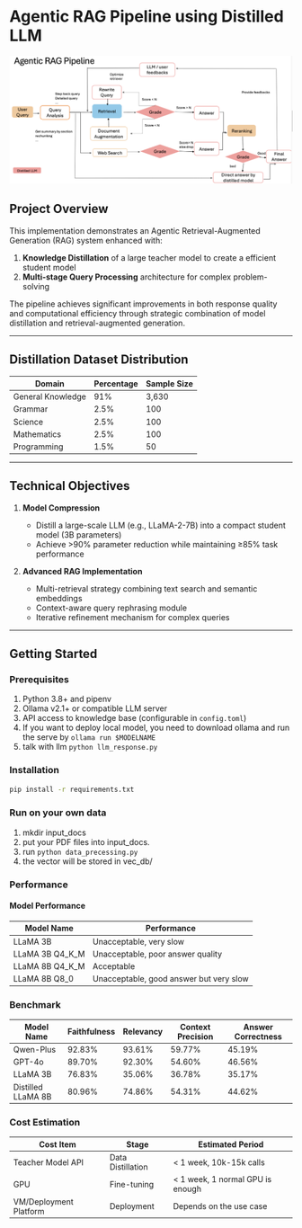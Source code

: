 # Agentic RAG Pipeline using Distilled LLM

![Agentic RAG Pipeline Architecture](assets/pipeline.png)

## Project Overview
This implementation demonstrates an Agentic Retrieval-Augmented Generation (RAG) system enhanced with:
1. **Knowledge Distillation** of a large teacher model to create a efficient student model
2. **Multi-stage Query Processing** architecture for complex problem-solving

The pipeline achieves significant improvements in both response quality and computational efficiency through strategic combination of model distillation and retrieval-augmented generation.

---

## Distillation Dataset Distribution
| Domain         | Percentage | Sample Size |
|-----------------|------------|-------------|
| General Knowledge | 91%        | 3,630       |
| Grammar        | 2.5%       | 100         |
| Science         | 2.5%       | 100         |
| Mathematics      | 2.5%       | 100         |
| Programming     | 1.5%       | 50          |

---

## Technical Objectives
1. **Model Compression**
   - Distill a large-scale LLM (e.g., LLaMA-2-7B) into a compact student model (3B parameters)
   - Achieve >90% parameter reduction while maintaining ≥85% task performance

2. **Advanced RAG Implementation**
   - Multi-retrieval strategy combining text search and semantic embeddings
   - Context-aware query rephrasing module
   - Iterative refinement mechanism for complex queries

---

## Getting Started

### Prerequisites
1. Python 3.8+ and pipenv
2. Ollama v2.1+ or compatible LLM server
3. API access to knowledge base (configurable in `config.toml`)
4. If you want to deploy local model, you need to download ollama and run the serve by `ollama run $MODELNAME`
5. talk with llm `python llm_response.py`

### Installation
```bash
pip install -r requirements.txt
```

### Run on your own data
1. mkdir input_docs
2. put your PDF files into input_docs.
3. run `python data_precessing.py`
4. the vector will be stored in vec_db/

### Performance
#### Model Performance
| Model Name       | Performance                               |
|-----------------|-----------------------------------------|
| LLaMA 3B       | Unacceptable, very slow                 |
| LLaMA 3B Q4_K_M | Unacceptable, poor answer quality      |
| LLaMA 8B Q4_K_M | Acceptable                             |
| LLaMA 8B Q8_0   | Unacceptable, good answer but very slow |

### Benchmark
| Model Name         | Faithfulness | Relevancy | Context Precision | Answer Correctness |
|--------------------|-------------|-----------|-------------------|-------------------|
| Qwen-Plus         | 92.83%       | 93.61%    | 59.77%            | 45.19%            |
| GPT-4o            | 89.70%       | 92.30%    | 54.60%            | 46.56%            |
| LLaMA 3B          | 76.83%       | 35.06%    | 36.78%            | 35.17%            |
| Distilled LLaMA 8B | 80.96%       | 74.86%    | 54.31%            | 44.62%            |

### Cost Estimation
| Cost Item               | Stage            | Estimated Period                |
|-------------------------|-----------------|---------------------------------|
| Teacher Model API       | Data Distillation | < 1 week, 10k-15k calls        |
| GPU                     | Fine-tuning      | < 1 week, 1 normal GPU is enough |
| VM/Deployment Platform  | Deployment       | Depends on the use case        |
